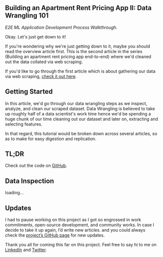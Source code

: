 ## Building an Apartment Rent Pricing App II: Data Wrangling 101

*E2E ML Application Development Process Walkthrough.*

Okay. Let's just get down to it!

If you're wondering why we're just getting down to it, maybe you should read the overview article first. This is the second article in the series (Building an apartment rent pricing app end-to-end) where we'd cleaned out the data collated via web scraping.

If you'd like to go through the first article which is about gathering our data via web scraping,  [check it out here](https://steventure.hashnode.dev/building-an-apartment-rent-pricing-app-i-data-collation-via-web-scraping).

## Getting Started

In this article, we'd go through our data wrangling steps as we inspect, analyze, and clean our scraped dataset. Data Wrangling is believed to take up roughly half of a data scientist's work time hence we'd be spending a huge chunk of our time cleaning out our dataset and later on, extracting and selecting features.

In that regard, this tutorial would be broken down across several articles, so as to make for easy digestion and replication.

## TL;DR

Check out the code on  [GitHub](https://github.com/SteveKola/house_rent_pricing_app/blob/main/data_wrangling_%26_feat_engr_with_gmap_api.ipynb).

## Data Inspection

loading…

## Updates

I had to pause working on this project as I got so engrossed in work commitments, open-source development, and community works. In case I decide to take it up again, I’d write new articles. and you could always check the  [project’s GitHub page](https://github.com/SteveKola/house_rent_pricing_app) for new updates.

Thank you all for coming this far on this project. Feel free to say hi to me on  [LinkedIn](https://www.linkedin.com/in/steven-kolawole-80/) and  [Twitter](https://twitter.com/steveddev).